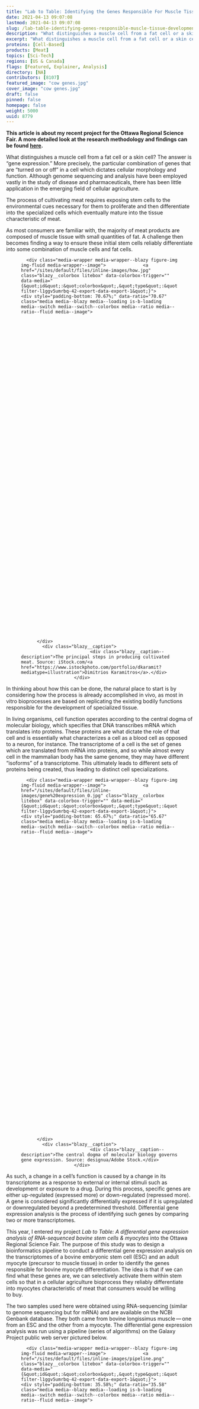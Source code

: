 ```yaml
---
title: "Lab to Table: Identifying the Genes Responsible For Muscle Tissue Development in Cows"
date: 2021-04-13 09:07:08
lastmod: 2021-04-13 09:07:08
slug: /lab-table-identifying-genes-responsible-muscle-tissue-development-cows
description: "What distinguishes a muscle cell from a fat cell or a skin cell? The answer is “gene expression.” Although genome sequencing and analysis has been employed vastly in the study of disease and pharmaceuticals, there has been little application in the emerging field of cellular agriculture."
excerpt: "What distinguishes a muscle cell from a fat cell or a skin cell? The answer is “gene expression.” Although genome sequencing and analysis has been employed vastly in the study of disease and pharmaceuticals, there has been little application in the emerging field of cellular agriculture."
proteins: [Cell-Based]
products: [Meat]
topics: [Sci-Tech]
regions: [US & Canada]
flags: [Featured, Explainer, Analysis]
directory: [NA]
contributors: [8107]
featured_image: "cow genes.jpg"
cover_image: "cow genes.jpg"
draft: false
pinned: false
homepage: false
weight: 5000
uuid: 8779
---
```

<p><strong>This article is about my recent project for the Ottawa Regional Science Fair. A more detailed look at the research methodology and findings can be found <a href="https://projectboard.world/ysc/project/lab-to-table-a-differential-gene-expression-analysis-of-rna-sequenced-bovine-stem-cells-myocytes-rzznm" target="_blank">here</a>.</strong></p>

<p>What distinguishes a muscle cell from a fat cell or a skin cell? The answer is “gene expression.” More precisely, the particular combination of genes that are “turned on or off” in a cell which dictates cellular morphology and function. Although genome sequencing and analysis have been employed vastly in the study of disease and pharmaceuticals, there has been little application in the emerging field of cellular agriculture.</p>

<p>The process of cultivating meat requires exposing stem cells to the environmental cues necessary for them to proliferate and then differentiate into the specialized cells which eventually mature into the tissue characteristic of meat.</p>

<p>As most consumers are familiar with, the majority of meat products are composed of muscle tissue with small quantities of fat. A challenge then becomes finding a way to ensure these initial stem cells reliably differentiate into some combination of muscle cells and fat cells.</p>

<figure class="figure">
  




      <div class="media-wrapper media-wrapper--blazy figure-img img-fluid media-wrapper--image">              <a href="/sites/default/files/inline-images/how.jpg" class="blazy__colorbox litebox" data-colorbox-trigger="" data-media="{&quot;id&quot;:&quot;colorbox&quot;,&quot;type&quot;:&quot;image&quot;,&quot;width&quot;:2048,&quot;height&quot;:1448,&quot;rel&quot;:&quot;blazy-filter-l1ggv5umrbq-42-export-data-export-1&quot;}">      <div style="padding-bottom: 70.67%;" data-ratio="70.67" class="media media--blazy media--loading is-b-loading media--switch media--switch--colorbox media--ratio media--ratio--fluid media--image">
<img alt="The principal steps in producing cultivated meat" title="how.jpg" class="media__image media__element b-lazy img-fluid" data-entity-uuid="82967c6f-2163-4e3b-89cd-084f58c13edc" data-src="/sites/default/files/styles/1200x900_4_3/public/inline-images/how.jpg?itok=B1KmWE3N" src="data:image/svg+xml;charset=utf-8,%3Csvg%20xmlns%3D'http%3A%2F%2Fwww.w3.org%2F2000%2Fsvg'%20viewBox%3D'0%200%201200%20848'%2F%3E" width="1200" height="848" loading="lazy" typeof="foaf:Image" />
        <span class="media__icon media__icon--litebox"></span></div>
  </a>

                
          </div>  
            <div class="blazy__caption">
                              <div class="blazy__caption--description">The principal steps in producing cultivated meat. Source: iStock.com/<a href="https://www.istockphoto.com/portfolio/dkaramit?mediatype=illustration">Dimitrios Karamitros</a>.</div>
                        </div>
      


      
  </figure>

<p>In thinking about how this can be done, the natural place to start is by considering how the process is already accomplished in vivo, as most in vitro bioprocesses are based on replicating the existing bodily functions responsible for the development of specialized tissue.</p>

<p>In living organisms, cell function operates according to the central dogma of molecular biology, which specifies that DNA transcribes mRNA which translates into proteins. These proteins are what dictate the role of that cell and is essentially what characterizes a cell as a blood cell as opposed to a neuron, for instance. The transcriptome of a cell is the set of genes which are translated from mRNA into proteins, and so while almost every cell in the mammalian body has the same genome, they may have different “isoforms” of a transcriptome. This ultimately leads to different sets of proteins being created, thus leading to distinct cell specializations.</p>

<figure class="figure">
  




      <div class="media-wrapper media-wrapper--blazy figure-img img-fluid media-wrapper--image">              <a href="/sites/default/files/inline-images/gene%20expression_0.jpg" class="blazy__colorbox litebox" data-colorbox-trigger="" data-media="{&quot;id&quot;:&quot;colorbox&quot;,&quot;type&quot;:&quot;image&quot;,&quot;width&quot;:2048,&quot;height&quot;:1345,&quot;rel&quot;:&quot;blazy-filter-l1ggv5umrbq-42-export-data-export-1&quot;}">      <div style="padding-bottom: 65.67%;" data-ratio="65.67" class="media media--blazy media--loading is-b-loading media--switch media--switch--colorbox media--ratio media--ratio--fluid media--image">
<img alt="The central dogma of molecular biology governs gene expression" title="gene expression_0.jpg" class="media__image media__element b-lazy img-fluid" data-entity-uuid="2ca3a7df-0bdd-4545-a274-4eb58e89ca2a" data-src="/sites/default/files/styles/1200x900_4_3/public/inline-images/gene%20expression_0.jpg?itok=15y2-lbO" src="data:image/svg+xml;charset=utf-8,%3Csvg%20xmlns%3D'http%3A%2F%2Fwww.w3.org%2F2000%2Fsvg'%20viewBox%3D'0%200%201200%20788'%2F%3E" width="1200" height="788" loading="lazy" typeof="foaf:Image" />
        <span class="media__icon media__icon--litebox"></span></div>
  </a>

                
          </div>  
            <div class="blazy__caption">
                              <div class="blazy__caption--description">The central dogma of molecular biology governs gene expression. Source: designua/Adobe Stock.</div>
                        </div>
      


      
  </figure>

<p>As such, a change in a cell’s function is caused by a change in its transcriptome as a response to external or internal stimuli such as development or exposure to a drug. During this process, specific genes are either up-regulated (expressed more) or down-regulated (repressed more). A gene is considered significantly differentially expressed if it is upregulated or downregulated beyond a predetermined threshold. Differential gene expression analysis is the process of identifying such genes by comparing two or more transcriptomes.</p>

<p>This year, I entered my project <em>Lab to Table: A differential gene expression analysis of RNA-sequenced bovine stem cells <span class="amp">&</span> myocytes</em> into the Ottawa Regional Science Fair. The purpose of this study was to design a bioinformatics pipeline to conduct a differential gene expression analysis on the transcriptomes of a bovine embryonic stem cell (ESC) and an adult myocyte (precursor to muscle tissue) in order to identify the genes responsible for bovine myocyte differentiation. The idea is that if we can find what these genes are, we can selectively activate them within stem cells so that in a cellular agriculture bioprocess they reliably differentiate into myocytes characteristic of meat that consumers would be willing to buy.</p>

<p>The two samples used here were obtained using RNA-sequencing (similar to genome sequencing but for mRNA) and are available on the NCBI Genbank database. They both came from bovine longissimus muscle — one from an ESC and the other from a myocyte. The differential gene expression analysis was run using a pipeline (series of algorithms) on the Galaxy Project public web server pictured below.</p>

<figure class="figure">
  




      <div class="media-wrapper media-wrapper--blazy figure-img img-fluid media-wrapper--image">              <a href="/sites/default/files/inline-images/pipeline.png" class="blazy__colorbox litebox" data-colorbox-trigger="" data-media="{&quot;id&quot;:&quot;colorbox&quot;,&quot;type&quot;:&quot;image&quot;,&quot;width&quot;:2019,&quot;height&quot;:718,&quot;rel&quot;:&quot;blazy-filter-l1ggv5umrbq-42-export-data-export-1&quot;}">      <div style="padding-bottom: 35.58%;" data-ratio="35.58" class="media media--blazy media--loading is-b-loading media--switch media--switch--colorbox media--ratio media--ratio--fluid media--image">
<img alt="The pipeline used to conduct differential gene expression analysis" title="pipeline.png" class="media__image media__element b-lazy img-fluid" data-entity-uuid="5b48e769-7882-4b9a-9e06-50e0b996deb2" data-src="/sites/default/files/styles/1200x900_4_3/public/inline-images/pipeline.png?itok=FylxDSO_" src="data:image/svg+xml;charset=utf-8,%3Csvg%20xmlns%3D'http%3A%2F%2Fwww.w3.org%2F2000%2Fsvg'%20viewBox%3D'0%200%201200%20427'%2F%3E" width="1200" height="427" loading="lazy" typeof="foaf:Image" />
        <span class="media__icon media__icon--litebox"></span></div>
  </a>

                
          </div>  
            <div class="blazy__caption">
                              <div class="blazy__caption--description">The pipeline used to conduct differential gene expression analysis. Source: Avery Parkinson.</div>
                        </div>
      


      
  </figure>

<p>Running this pipeline and filtering the data resulted in 23 genes that were significantly differentially expressed: 10 of which were upregulated and 13 of which were downregulated over the process of development from a bovine ESC into a myocyte. These genes were then queried against the DAVID database which contains the functional annotation of genes across many organisms. Nine genes in particular stood out as being related to the development of muscle tissue.</p>

<p>In terms of next steps for this particular project, it would be useful to actually selectively upregulate or downregulate a subset of these genes within an ESC and monitor how the cell’s differentiation into a myocyte is impacted in practice. It would also be interesting to run a similar study regarding differentiation into adipocytes to further explore the possibility of creating cultivated products which have a balance of both tissue types. Comparing the gene analogs of different species of cows or the transcriptomes of cows raised on different diets would help to understand how the resulting modifications in gene expression influence organoleptic properties such as taste and texture of the resulting meat.</p>
